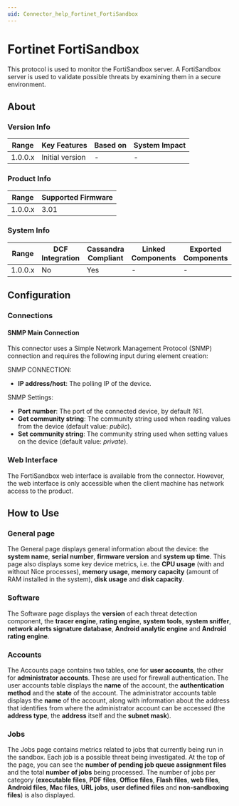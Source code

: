 ```yaml
---
uid: Connector_help_Fortinet_FortiSandbox
---
```


# Fortinet FortiSandbox

This protocol is used to monitor the FortiSandbox server. A FortiSandbox server is used to validate possible threats by examining them in a secure environment.

## About

### Version Info

| Range     | Key Features     | Based on     | System Impact     |
|-----------|------------------|--------------|-------------------|
| 1.0.0.x   | Initial version  | -            | -                 |

### Product Info

| Range     | Supported Firmware     |
|-----------|------------------------|
| 1.0.0.x   | 3.01                   |

### System Info

| Range     | DCF Integration     | Cassandra Compliant     | Linked Components     | Exported Components     |
|-----------|---------------------|-------------------------|-----------------------|-------------------------|
| 1.0.0.x   | No                  | Yes                     | -                     | -                       |

## Configuration

### Connections

#### SNMP Main Connection

This connector uses a Simple Network Management Protocol (SNMP) connection and requires the following input during element creation:

SNMP CONNECTION:

- **IP address/host**: The polling IP of the device.

SNMP Settings:

- **Port number**: The port of the connected device, by default *161*.
- **Get community string**: The community string used when reading values from the device (default value: *public*).
- **Set community string**: The community string used when setting values on the device (default value: *private*).

### Web Interface

The FortiSandbox web interface is available from the connector. However, the web interface is only accessible when the client machine has network access to the product.

## How to Use

### General page

The General page displays general information about the device: the **system name**, **serial number**, **firmware version** and **system up time**. This page also displays some key device metrics, i.e. the **CPU usage** (with and without Nice processes), **memory usage**, **memory capacity** (amount of RAM installed in the system), **disk usage** and **disk capacity**.

### Software

The Software page displays the **version** of each threat detection component, the **tracer engine**, **rating engine**, **system tools**, **system sniffer**, **network alerts signature database**, **Android analytic engine** and **Android rating engine**.

### Accounts

The Accounts page contains two tables, one for **user accounts**, the other for **administrator accounts**. These are used for firewall authentication. The user accounts table displays the **name** of the account, the **authentication method** and the **state** of the account. The administrator accounts table displays the **name** of the account, along with information about the address that identifies from where the administrator account can be accessed (the **address type**, the **address** itself and the **subnet mask**).

### Jobs

The Jobs page contains metrics related to jobs that currently being run in the sandbox. Each job is a possible threat being investigated. At the top of the page, you can see the **number of pending job queue assignment files** and the total **number** **of jobs** being processed. The number of jobs per category (**executable files**, **PDF files**, **Office files**, **Flash files**, **web files**, **Android files**, **Mac files**, **URL jobs**, **user defined files** and **non-sandboxing files**) is also displayed.
